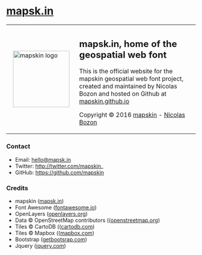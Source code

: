 # [mapsk.in](http://mapsk.in)

<table>
<tr>
<td>
<a href="http://mapsk.in" target="_blank">
 <img src="https://pbs.twimg.com/profile_images/690223964539506688/K5BvShcL_400x400.png" alt="mapskin logo" style="width:150px;height:150px;margin:0 10px 0 10px" />
 </a>
 </td>
 <td>
 <h2>mapsk.in, home of the geospatial web font</h2>
 <p>This is the official website for the mapskin geospatial web font
project, created and maintained by Nicolas Bozon and hosted on Github
at <a href="https://mapskin.github.io" target="_blank">
mapskin.github.io</a></p>
<p> Copyright © 2016 <a href="http://mapsk.in" target="_blank">mapskin</a> - <a href="http://cartogenic.com" target="_blank">Nicolas Bozon</a></p>
</td>
</tr>
</table>

### Contact

* Email: hello@mapsk.in
* Twitter: http://twitter.com/mapskin_
* GitHub: https://github.com/mapskin

### Credits

  * mapskin ([mapsk.in](http://mapsk.in))
  * Font Awesome ([fontawesome.io](http://fontawesome.io))
  * OpenLayers ([openlayers.org](http://openlayers.org))
  * Data © OpenStreetMap contributors (([openstreetmap.org](www.openstreetmap.org/copyright))
  * Tiles © CartoDB (([cartodb.com](https://cartodb.com/attributions))
  * Tiles © Mapbox (([mapbox.com](https://www.mapbox.com/about/maps/))
  * Bootstrap ([getbootsrap.com](http://getbootstrap.com/))
  * Jquery ([jquery.com](http://jquery.com/))
